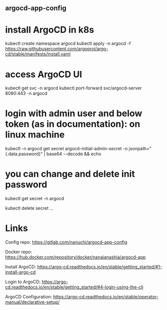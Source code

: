 ﻿## argocd-app-config


# install ArgoCD in k8s
kubectl create namespace argocd
kubectl apply -n argocd -f https://raw.githubusercontent.com/argoproj/argo-cd/stable/manifests/install.yaml

# access ArgoCD UI
kubectl get svc -n argocd
kubectl port-forward svc/argocd-server 8080:443 -n argocd

# login with admin user and below token (as in documentation): on linux machine
kubectl -n argocd get secret argocd-initial-admin-secret -o jsonpath="{.data.password}" | base64 --decode && echo

# you can change and delete init password
kubectl get secret -n argocd

kubectl delete secret ... 



# Links

Config repo: https://gitlab.com/nanuchi/argocd-app-config

Docker repo: https://hub.docker.com/repository/docker/nanajanashia/argocd-app

Install ArgoCD: https://argo-cd.readthedocs.io/en/stable/getting_started/#1-install-argo-cd

Login to ArgoCD: https://argo-cd.readthedocs.io/en/stable/getting_started/#4-login-using-the-cli

ArgoCD Configuration: https://argo-cd.readthedocs.io/en/stable/operator-manual/declarative-setup/
